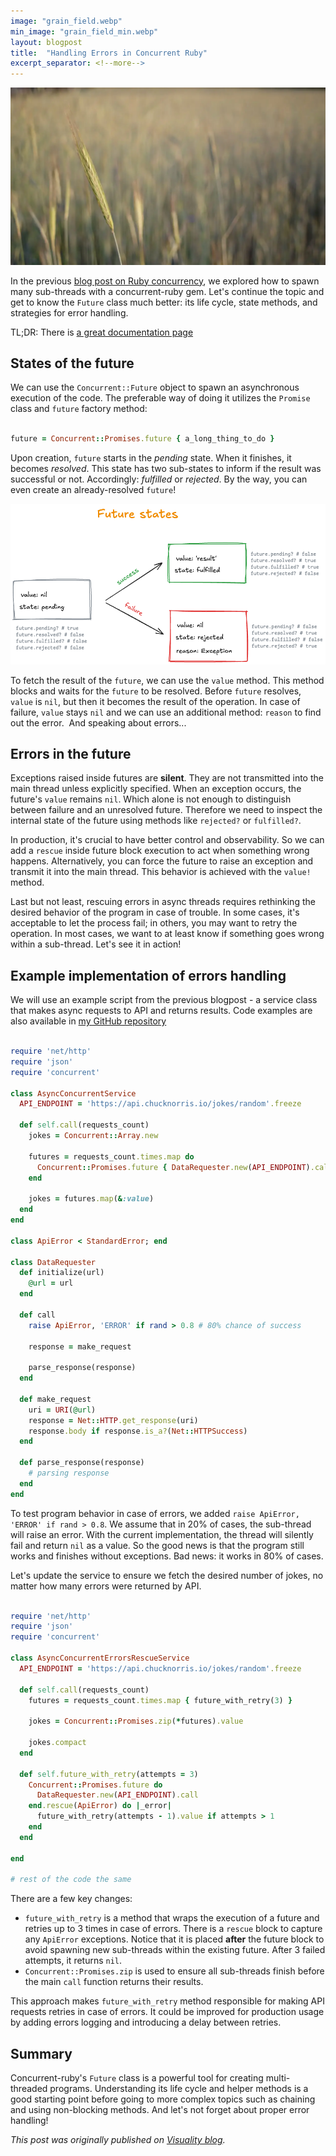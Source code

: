 ```yaml
---
image: "grain_field.webp"
min_image: "grain_field_min.webp"
layout: blogpost
title:  "Handling Errors in Concurrent Ruby"
excerpt_separator: <!--more-->
---
```


![image](/images/grain_field.webp)

In the previous [blog post on Ruby concurrency](https://www.visuality.pl/posts/from-celluloid-to-concurrent-ruby-practical-examples-of-multithreading-calls), we explored how to spawn many sub-threads with a concurrent-ruby gem. Let's continue the topic and get to know the `Future` class much better: its life cycle, state methods, and strategies for error handling.

<!--more-->

TL;DR: There is [a great documentation page](https://ruby-concurrency.github.io/concurrent-ruby/master/file.promises.out.html#Asynchronous_task)

## States of the future

We can use the `Concurrent::Future` object to spawn an asynchronous execution of the code. The preferable way of doing it utilizes the `Promise` class and `future` factory method:

```ruby

future = Concurrent::Promises.future { a_long_thing_to_do }
```

Upon creation, `future` starts in the *pending* state. When it finishes, it becomes *resolved*. This state has two sub-states to inform if the result was successful or not. Accordingly: *fulfilled* or *rejected*.
By the way, you can even create an already-resolved `future`!

![image](/images/future_states.png)

To fetch the result of the `future`, we can use the `value` method. This method blocks and waits for the `future` to be resolved. Before `future` resolves, `value` is `nil`, but then it becomes the result of the operation. In case of failure, `value` stays `nil` and we can use an additional method: `reason` to find out the error.  And speaking about errors...

## Errors in the future

Exceptions raised inside futures are **silent**. They are not transmitted into the main thread unless explicitly specified. When an exception occurs, the future's `value` remains `nil`. Which alone is not enough to distinguish between failure and an unresolved future. Therefore we need to inspect the internal state of the future using methods like `rejected?` or `fulfilled?`.

In production, it's crucial to have better control and observability. So we can add a `rescue` inside future block execution to act when something wrong happens.
Alternatively, you can force the future to raise an exception and transmit it into the main thread. This behavior is achieved with the `value!` method.

Last but not least, rescuing errors in async threads requires rethinking the desired behavior of the program in case of trouble. In some cases, it's acceptable to let the process fail; in others, you may want to retry the operation. In most cases, we want to at least know if something goes wrong within a sub-thread. Let's see it in action!

## Example implementation of errors handling

We will use an example script from the previous blogpost - a service class that makes async requests to API and returns results.
Code examples are also available in [my GitHub repository](https://github.com/maikhel/ruby-multithreads-examples)

```ruby

require 'net/http'
require 'json'
require 'concurrent'

class AsyncConcurrentService
  API_ENDPOINT = 'https://api.chucknorris.io/jokes/random'.freeze

  def self.call(requests_count)
    jokes = Concurrent::Array.new

    futures = requests_count.times.map do
      Concurrent::Promises.future { DataRequester.new(API_ENDPOINT).call }
    end

    jokes = futures.map(&:value)
  end
end

class ApiError < StandardError; end

class DataRequester
  def initialize(url)
    @url = url
  end

  def call
    raise ApiError, 'ERROR' if rand > 0.8 # 80% chance of success

    response = make_request

    parse_response(response)
  end

  def make_request
    uri = URI(@url)
    response = Net::HTTP.get_response(uri)
    response.body if response.is_a?(Net::HTTPSuccess)
  end

  def parse_response(response)
    # parsing response
  end
end
```

To test program behavior in case of errors, we added `raise ApiError, 'ERROR' if rand > 0.8`. We assume that in 20% of cases, the sub-thread will raise an error. With the current implementation, the thread will silently fail and return `nil` as a value. So the good news is that the program still works and finishes without exceptions. Bad news: it works in 80% of cases.

Let's update the service to ensure we fetch the desired number of jokes, no matter how many errors were returned by API.

```ruby

require 'net/http'
require 'json'
require 'concurrent'

class AsyncConcurrentErrorsRescueService
  API_ENDPOINT = 'https://api.chucknorris.io/jokes/random'.freeze

  def self.call(requests_count)
    futures = requests_count.times.map { future_with_retry(3) }

    jokes = Concurrent::Promises.zip(*futures).value

    jokes.compact
  end

  def self.future_with_retry(attempts = 3)
    Concurrent::Promises.future do
      DataRequester.new(API_ENDPOINT).call
    end.rescue(ApiError) do |_error|
      future_with_retry(attempts - 1).value if attempts > 1
    end
  end

end

# rest of the code the same
```

There are a few key changes:

- `future_with_retry` is a method that wraps the execution of a future and retries up to 3 times in case of errors. There is a `rescue` block to capture any `ApiError` exceptions. Notice that it is placed **after** the future block to avoid spawning new sub-threads within the existing future. After 3 failed attempts, it returns `nil`.
- `Concurrent::Promises.zip` is used to ensure all sub-threads finish before the main `call` function returns their results.

This approach makes `future_with_retry` method responsible for making API requests retries in case of errors. It could be improved for production usage by adding errors logging and introducing a delay between retries.

## Summary

Concurrent-ruby's `Future` class is a powerful tool for creating multi-threaded programs. Understanding its life cycle and helper methods is a good starting point before going to more complex topics such as chaining and using non-blocking methods. And let's not forget about proper error handling!

*This post was originally published on [Visuality blog](https://www.visuality.pl/posts/handling-errors-in-concurrent-ruby).*
